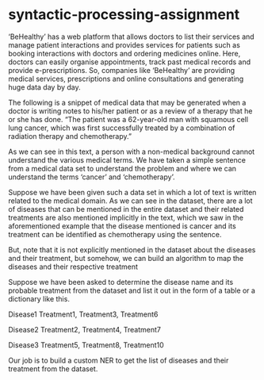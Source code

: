 # syntactic-processing-assignment

‘BeHealthy’ has a web platform that allows doctors to list their services and manage patient interactions and provides services for patients such as booking interactions with doctors and ordering medicines online. Here, doctors can easily organise appointments, track past medical records and provide e-prescriptions. So, companies like ‘BeHealthy’ are providing medical services, prescriptions and online consultations and generating huge data day by day.

The following is a snippet of medical data that may be generated when a doctor is writing notes to his/her patient or as a review of a therapy that he or she has done. “The patient was a 62-year-old man with squamous cell lung cancer, which was first successfully treated by a combination of radiation therapy and chemotherapy.”

As we can see in this text, a person with a non-medical background cannot understand the various medical terms. We have taken a simple sentence from a medical data set to understand the problem and where we can understand the terms ‘cancer’ and ‘chemotherapy’.

Suppose we have been given such a data set in which a lot of text is written related to the medical domain. As we can see in the dataset, there are a lot of diseases that can be mentioned in the entire dataset and their related treatments are also mentioned implicitly in the text, which we saw in the aforementioned example that the disease mentioned is cancer and its treatment can be identified as chemotherapy using the sentence.

But, note that it is not explicitly mentioned in the dataset about the diseases and their treatment, but somehow, we can build an algorithm to map the diseases and their respective treatment

Suppose we have been asked to determine the disease name and its probable treatment from the dataset and list it out in the form of a table or a dictionary like this.


Disease1     Treatment1, Treatment3, Treatment6

Disease2     Treatment2, Treatment4, Treatment7

Disease3     Treatment5, Treatment8, Treatment10


Our job is to build a custom NER to get the list of diseases and their treatment from the dataset.
